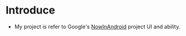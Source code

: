 # Introduce
- My project is refer to Google's [NowInAndroid](https://github.com/android/nowinandroid) project UI and ability.